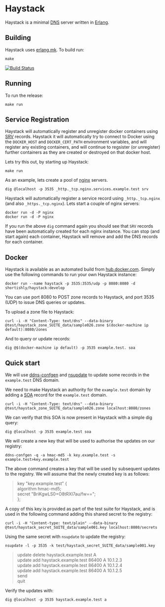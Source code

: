 # Haystack

Haystack is a minimal
[DNS](https://en.wikipedia.org/wiki/Domain_Name_System) server written
in [Erlang](http://erlang.org).

## Building

Haystack uses [erlang.mk](https://github.com/ninenines/erlang.mk). To build run:

```
make
```

[![Build Status](https://travis-ci.org/shortishly/haystack.svg)](https://travis-ci.org/shortishly/haystack)

## Running

To run the release:

```
make run
```

## Service Registration

Haystack will automatically register and unregister docker containers
using [SRV](https://en.wikipedia.org/wiki/SRV_record)
records. Haystack it will automatically try to connect to Docker using
the `DOCKER_HOST` and `DOCKER_CERT_PATH` environment variables, and
will register any existing containers, and will continue to regsister (or
unregister) further containers as they are created or destroyed on
that docker host.

Lets try this out, by starting up Haystack:

```shell
make run
```

As an example, lets create a pool of [nginx](https://www.nginx.com) servers.

```shell
dig @localhost -p 3535 _http._tcp.nginx.services.example.test srv
```

Haystack will automatically register a service record using
`_http._tcp.nginx` (and also `_https._tcp.nginx`). Lets start a couple
of nginx servers:

```shell
docker run -d -P nginx
docker run -d -P nginx
```

If you run the above `dig` command again you should see that `SRV`
records have been automatically created for each nginx instance. You
can stop (and start again) each container, Haystack will remove and
add the DNS records for each container.

## Docker

Haystack is available as an automated build from
[hub.docker.com](https://hub.docker.com/r/shortishly/haystack/). Simply
use the following commands to run your own Haystack instance:

```
docker run --name haystack -p 3535:3535/udp -p 8080:8080 -d shortishly/haystack:develop
```

You can use port 8080 to POST zone records to Haystack, and port 3535
(UDP) to issue DNS queries or updates.

To upload a zone file to Haystack:

```
curl -i -H "Content-Type: text/dns" --data-binary @test/haystack_zone_SUITE_data/sample026.zone $(docker-machine ip default):8080/zones
```

And to query or update records:

```
dig @$(docker-machine ip default) -p 3535 example.test. soa
```


## Quick start

We will use
[ddns-confgen](http://ftp.isc.org/isc/bind9/9.9.0rc1/bind-9.9.0rc1/bin/confgen/ddns-confgen.html)
and [nsupdate](https://en.wikipedia.org/wiki/Nsupdate) to update some
records in the `example.test` DNS domain.

We need to make Haystack an authority for the `example.test` domain by
adding a
[SOA](https://en.wikipedia.org/wiki/List_of_DNS_record_types#SOA)
record for the `example.test` domain.

```
curl -i -H "Content-Type: text/dns" --data-binary @test/haystack_zone_SUITE_data/sample026.zone localhost:8080/zones
```

We can verify that this SOA is now present in Haystack with a simple dig query:

```shell
dig @localhost -p 3535 example.test soa
```

We will create a new key that will be used to authorise the
updates on our registry:

```shell
ddns-confgen -q -a hmac-md5 -k key.example.test -s example.test>key.example.test
```

The above command creates a key that will be used by subsequent
updates to the registry. We will assume that the newly created key is
as follows:

> key "key.example.test" {<br />
>	algorithm hmac-md5;<br />
>	secret "BriKgwLS0+O8tRXI7au/fw==";<br />
>};<br />

A copy of this key is provided as part of the test suite for Haystack,
and is used in the following command adding this shared secret to the
registry:

```shell
curl -i -H "Content-type: text/plain" --data-binary @test/haystack_secret_SUITE_data/sample001.key localhost:8080/secrets
```

Using the same secret with `nsupdate` to update the registry:

```shell
nsupdate -l -p 3535 -k test/haystack_secret_SUITE_data/sample001.key
```
> update delete haystack.example.test A<br />
> update add haystack.example.test 86400 A 10.1.2.3<br />
> update add haystack.example.test 86400 A 10.1.2.4<br />
> update add haystack.example.test 86400 A 10.1.2.5<br />
> send<br />
> quit<br />

Verify the updates with:

```shell
dig @localhost -p 3535 haystack.example.test a
```
